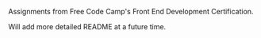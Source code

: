 Assignments from Free Code Camp's Front End Development Certification.

Will add more detailed README at a future time.
